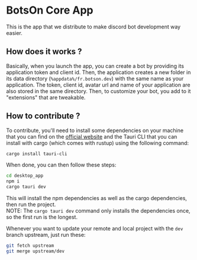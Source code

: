 # BotsOn Core App

This is the app that we distribute to make discord bot development way easier.

## How does it works ?
Basically, when you launch the app, you can create a bot by providing its application token and client id. Then, the application creates a new folder in its data directory (`%appdata%/fr.botson.dev`) with the same name as your application. The token, client id, avatar url and name of your application are also stored in the same directory.
Then, to customize your bot, you add to it "extensions" that are tweakable.

## How to contribute ?
To contribute, you'll need to install some dependencies on your machine that you can find on the [official website](https://tauri.app/v1/guides/getting-started/prerequisites) and the Tauri CLI that you can install with cargo (which comes with rustup) using the following command:
```bash
cargo install tauri-cli
```
When done, you can then follow these steps:
```bash
cd desktop_app
npm i 
cargo tauri dev
```

This will install the npm dependencies as well as the cargo dependencies, then run the project.  
NOTE: The `cargo tauri dev` command only installs the dependencies once, so the first run is the longest.

Whenever you want to update your remote and local project with the `dev` branch upstream, just run these:
```bash
git fetch upstream
git merge upstream/dev
```